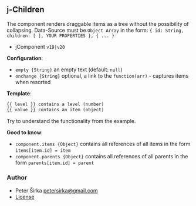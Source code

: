 ## j-Children

The component renders draggable items as a tree without the possibility of collapsing. Data-Source must be `Object Array` in the form: `{ id: String, children: [ ], YOUR PROPERTIES }, { ... }`

- jComponent `v19|v20`

__Configuration__:

- `empty {String}` an empty text (default: `null`)
- `onchange {String}` optional, a link to the `function(arr)` - captures items when resorted

__Template__:

```html
{{ level }} contains a level (number)
{{ value }} contains an item (object)
```

Try to understand the functionality from the example.

__Good to know__:

- `component.items {Object}` contains all references of all items in the form `items[item.id] = item`
- `component.parents {Object}` contains all references of all parents in the form `parents[item.id] = parent`

### Author

- Peter Širka <petersirka@gmail.com>
- [License](https://www.totaljs.com/license/)